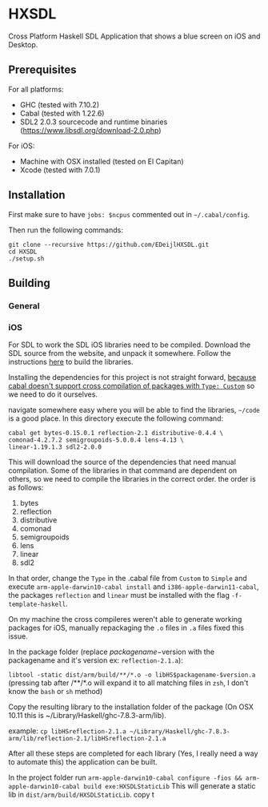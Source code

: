 # HXSDL
Cross Platform Haskell SDL Application that shows a blue screen on iOS and Desktop.

## Prerequisites

For all platforms:
- GHC (tested with 7.10.2)
- Cabal (tested with 1.22.6)
- SDL2 2.0.3 sourcecode and runtime binaries (https://www.libsdl.org/download-2.0.php)
 
For iOS:
- Machine with OSX installed (tested on El Capitan)
- Xcode (tested with 7.0.1)

## Installation

First make sure to have `jobs: $ncpus` commented out in `~/.cabal/config`.

Then run the following commands:

    git clone --recursive https://github.com/EDeijlHXSDL.git
    cd HXSDL
    ./setup.sh

## Building
### General

### iOS
For SDL to work the SDL iOS libraries need to be compiled.
Download the SDL source from the website, and unpack it somewhere.
Follow the instructions [here](http://lazyfoo.net/tutorials/SDL/52_hello_mobile/ios_mac/index.php) to build the libraries.

Installing the dependencies for this project is not straight forward, [because cabal doesn't support cross compilation of packages with `Type: Custom`](https://github.com/haskell/cabal/issues/1493) so we need to do it ourselves.

navigate somewhere easy where you will be able to find the libraries, `~/code` is a good place.
In this directory execute the following command:

    cabal get bytes-0.15.0.1 reflection-2.1 distributive-0.4.4 \
    comonad-4.2.7.2 semigroupoids-5.0.0.4 lens-4.13 \
    linear-1.19.1.3 sdl2-2.0.0

This will download the source of the dependencies that need manual compilation.
Some of the libraries in that command are dependent on others, so we need to compile the libraries in the correct order. the order is as follows:
1. bytes
2. reflection
3. distributive
4. comonad
5. semigroupoids
6. lens
7. linear
8. sdl2

In that order, change the `Type` in the .cabal file from `Custom` to `Simple` and execute `arm-apple-darwin10-cabal install` and `i386-apple-darwin11-cabal`, the packages `reflection` and `linear` must be installed with the flag `-f-template-haskell`.

On my machine the cross compileres weren't able to generate working packages for iOS, manually repackaging the `.o` files in `.a` files fixed this issue.

In the package folder (replace $packagename-$version with the packagename and it's version ex: `reflection-2.1.a`):

`libtool -static dist/arm/build/**/*.o -o libHS$packagename-$version.a` (pressing tab after /\*\*/\*.o will expand it to all matching files in `zsh`, I don't know the `bash` or `sh` method)

Copy the resulting library to the installation folder of the package (On OSX 10.11 this is ~/Library/Haskell/ghc-7.8.3-arm/lib).

example: `cp libHSreflection-2.1.a ~/Library/Haskell/ghc-7.8.3-arm/lib/reflection-2.1/libHSreflection-2.1.a`

After all these steps are completed for each library (Yes, I really need a way to automate this) the application can be built.

In the project folder run `arm-apple-darwin10-cabal configure -fios && arm-apple-darwin10-cabal build exe:HXSDLStaticLib`
This will generate a static lib in `dist/arm/build/HXSDLStaticLib`.
copy t
